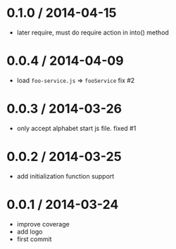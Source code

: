
0.1.0 / 2014-04-15
==================

 * later require, must do require action in into() method

0.0.4 / 2014-04-09
==================

 * load `foo-service.js` => `fooService` fix #2

0.0.3 / 2014-03-26
==================

 * only accept alphabet start js file. fixed #1

0.0.2 / 2014-03-25 
==================

  * add initialization function support

0.0.1 / 2014-03-24 
==================

  * improve coverage
  * add logo
  * first commit
